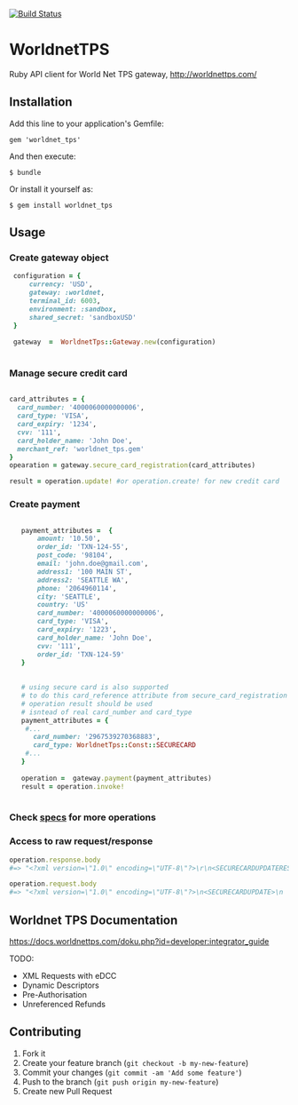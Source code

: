 [![Build Status](https://api.travis-ci.org/Fivell/worldnet_tps.svg)](https://travis-ci.org/Fivell/worldnet_tps)

# WorldnetTPS

 Ruby API client for World Net TPS gateway, http://worldnettps.com/

## Installation

Add this line to your application's Gemfile:

    gem 'worldnet_tps'

And then execute:

    $ bundle

Or install it yourself as:

    $ gem install worldnet_tps

## Usage

### Create gateway object

```ruby
 configuration = {
     currency: 'USD',
     gateway: :worldnet,
     terminal_id: 6003,
     environment: :sandbox,
     shared_secret: 'sandboxUSD'
 }
 
 gateway  =  WorldnetTps::Gateway.new(configuration)
 
```
### Manage secure credit card 

```ruby

card_attributes = {
  card_number: '4000060000000006',
  card_type: 'VISA',
  card_expiry: '1234',
  cvv: '111',
  card_holder_name: 'John Doe',
  merchant_ref: 'worldnet_tps.gem'
}
opearation = gateway.secure_card_registration(card_attributes)

result = operation.update! #or operation.create! for new credit card
```

### Create payment
```ruby

   payment_attributes =  {
       amount: '10.50',
       order_id: 'TXN-124-55',
       post_code: '98104',
       email: 'john.doe@gmail.com',
       address1: '100 MAIN ST',
       address2: 'SEATTLE WA',
       phone: '2064960114',
       city: 'SEATTLE',
       country: 'US'
       card_number: '4000060000000006',
       card_type: 'VISA',
       card_expiry: '1223',
       card_holder_name: 'John Doe',
       cvv: '111',
       order_id: 'TXN-124-59'
   }
   
    
   # using secure card is also supported
   # to do this card_reference attribute from secure_card_registration 
   # operation result should be used
   # isntead of real card_number and card_type
   payment_attributes = {
    #...
      card_number: '2967539270368883',
      card_type: WorldnetTps::Const::SECURECARD
    #...
   } 
   
   operation =  gateway.payment(payment_attributes)
   result = operation.invoke!
       
```


### Check [specs](https://github.com/Fivell/worldnet_tps/tree/master/spec/) for more operations
   
     
### Access to raw request/response
```ruby
operation.response.body
#=> "<?xml version=\"1.0\" encoding=\"UTF-8\"?>\r\n<SECURECARDUPDATERESPONSE><MERCHANTREF>worldnet_tps.gem</MERCHANTREF><CARDREFERENCE>2967539209767734</CARDREFERENCE><DATETIME>15-12-2016:15:03:56:521</DATETIME><HASH>70d9929284120c01075eb19e9e1e9fcc</HASH></SECURECARDUPDATERESPONSE>"

operation.request.body
#=> "<?xml version=\"1.0\" encoding=\"UTF-8\"?>\n<SECURECARDUPDATE>\n  <MERCHANTREF>worldnet_tps.gem</MERCHANTREF>\n  <TERMINALID>6003</TERMINALID>\n  <DATETIME>10-12-2016:12:00:00:000</DATETIME>\n  <CARDNUMBER>5001650000000000</CARDNUMBER>\n  <CARDEXPIRY>1234</CARDEXPIRY>\n  <CARDTYPE>MASTERCARD</CARDTYPE>\n  <CARDHOLDERNAME>John Doe</CARDHOLDERNAME>\n  <HASH>92b659e02301af239ec925373f9c3bb7</HASH>\n  <CVV>111</CVV>\n</SECURECARDUPDATE>\n"
```

## Worldnet TPS Documentation

  https://docs.worldnettps.com/doku.php?id=developer:integrator_guide

TODO: 
 - XML Requests with eDCC
 - Dynamic Descriptors 
 - Pre-Authorisation 
 - Unreferenced Refunds

## Contributing



1. Fork it
2. Create your feature branch (`git checkout -b my-new-feature`)
3. Commit your changes (`git commit -am 'Add some feature'`)
4. Push to the branch (`git push origin my-new-feature`)
5. Create new Pull Request
